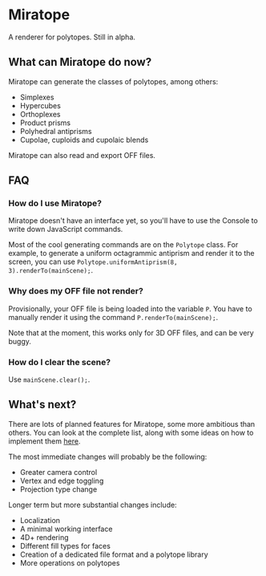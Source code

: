# Miratope
A renderer for polytopes. Still in alpha.

## What can Miratope do now?
Miratope can generate the classes of polytopes, among others:
* Simplexes
* Hypercubes
* Orthoplexes
* Product prisms
* Polyhedral antiprisms
* Cupolae, cuploids and cupolaic blends

Miratope can also read and export OFF files.

## FAQ
### How do I use Miratope?
Miratope doesn't have an interface yet, so you'll have to use the Console to write down JavaScript commands.

Most of the cool generating commands are on the `Polytope` class. For example, to generate a uniform octagrammic antiprism and render it to the screen, you can use `Polytope.uniformAntiprism(8, 3).renderTo(mainScene);`.

### Why does my OFF file not render?
Provisionally, your OFF file is being loaded into the variable `P`. You have to manually render it using the command `P.renderTo(mainScene);`.

Note that at the moment, this works only for 3D OFF files, and can be very buggy.

### How do I clear the scene?
Use `mainScene.clear();`.

## What's next?
There are lots of planned features for Miratope, some more ambitious than others. You can look at the complete list, along with some ideas on how to implement them [here](https://docs.google.com/document/d/1IEoXR4vmOPELFKosRMIDfDN_M4oaUGWDExdqqDpCwfU/edit?usp=sharing).

The most immediate changes will probably be the following:
* Greater camera control
* Vertex and edge toggling
* Projection type change

Longer term but more substantial changes include:
* Localization
* A minimal working interface
* 4D+ rendering
* Different fill types for faces
* Creation of a dedicated file format and a polytope library
* More operations on polytopes 
